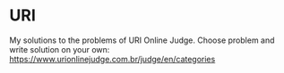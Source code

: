 # URI
My solutions to the problems of URI Online Judge.
Choose problem and write solution on your own: https://www.urionlinejudge.com.br/judge/en/categories

